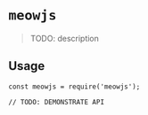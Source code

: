 # `meowjs`

> TODO: description

## Usage

```
const meowjs = require('meowjs');

// TODO: DEMONSTRATE API
```
